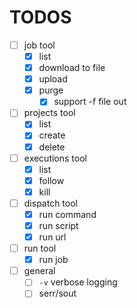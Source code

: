 # TODOS

- [ ] job tool
    - [x] list
    - [x] download to file
    - [x] upload
    - [x] purge
        - [x] support -f file out
- [ ] projects tool
    - [x] list
    - [x] create
    - [x] delete
- [ ] executions tool
    - [x] list
    - [x] follow
    - [x] kill
- [ ] dispatch tool
    - [x] run command
    - [x] run script
    - [x] run url
- [ ] run tool
    - [x] run job
- [ ] general
    - [ ] `-v` verbose logging
    - [ ] serr/sout